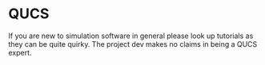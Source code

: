 # QUCS #
If you are new to simulation software in general please look up tutorials as they can be quite quirky. The project dev makes no claims in being a QUCS expert.